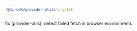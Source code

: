 ```yaml
---
'@ai-sdk/provider-utils': patch
---
```


fix (provider-utils): detect failed fetch in browser environments

